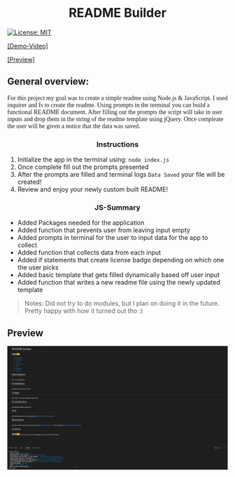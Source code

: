 <h1 style="text-align: center;">README Builder</h1>

[![License: MIT](https://img.shields.io/badge/License-MIT-yellow.svg)](https://opensource.org/licenses/MIT)

[[Demo-Video]](https://youtu.be/50X8TfsBtOc)

[[Preview]](#Preview)

## General overview: 

<p style="font-family:georgia"> 
For this project my goal was to create a simple readme using Node.js & JavaScript. I used inquirer and fs to create the readme. Using prompts in the terminal you can build a functional README document. After filling out the prompts the script will take in user inputs and drop them in the string of the readme template using jQuery. Once compleate the user will be given a notice that the data was saved.
<p>

<h3 style="text-align:center;">Instructions</h3>

1. Initialize the app in the terminal using: `node index.js`
2. Once complete fill out the prompts presented
3. After the prompts are filled and terminal logs `Data Saved` your file will be created!
4. Review and enjoy your newly custom built README!

<h3 style="text-align:center;">JS-Summary</h3>

* Added Packages needed for the application
* Added function that prevents user from leaving input empty
* Added prompts in terminal for the user to input data for the app to collect
* Added function that collects data from each input
* Added if statements that create license badge depending on which one the user picks
* Added basic template that gets filled dynamically based off user input
* Added function that writes a new readme file using the newly updated template

>Notes: Did not try to do modules, but I plan on doing it in the future. Pretty happy with how it turned out tho :)

## Preview
![alt link= this is the place for the site preview](./imgs/preview.png)
